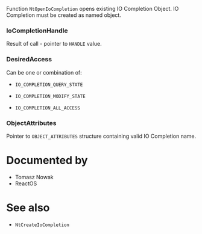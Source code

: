 Function `NtOpenIoCompletion` opens existing IO Completion Object. IO Completion must be created as named object.

### IoCompletionHandle

Result of call - pointer to `HANDLE` value.

### DesiredAccess

Can be one or combination of:

* `IO_COMPLETION_QUERY_STATE`

* `IO_COMPLETION_MODIFY_STATE`
* `IO_COMPLETION_ALL_ACCESS`

### ObjectAttributes

Pointer to `OBJECT_ATTRIBUTES` structure containing valid IO Completion name.

# Documented by

* Tomasz Nowak
* ReactOS

# See also

* `NtCreateIoCompletion`
